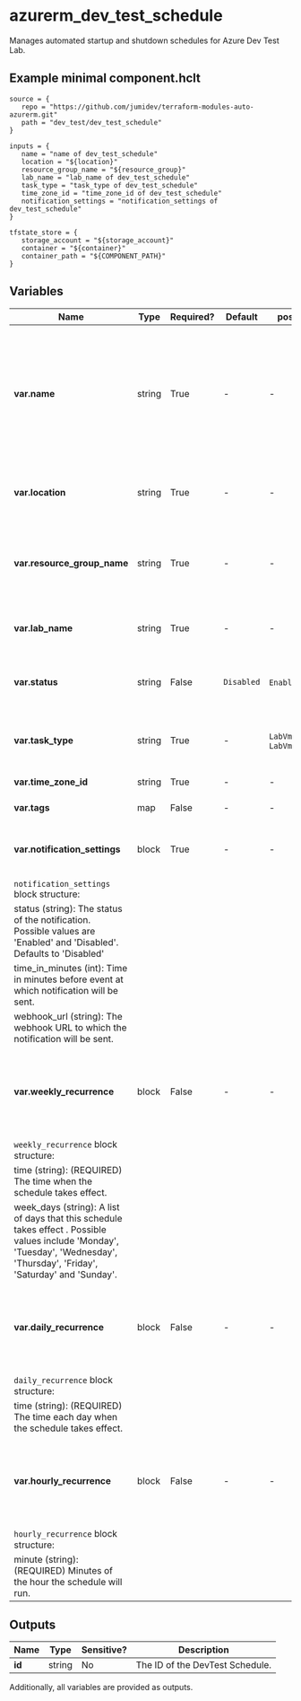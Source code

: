 # azurerm_dev_test_schedule

Manages automated startup and shutdown schedules for Azure Dev Test Lab.

## Example minimal component.hclt

```hcl
source = {
   repo = "https://github.com/jumidev/terraform-modules-auto-azurerm.git" 
   path = "dev_test/dev_test_schedule" 
}

inputs = {
   name = "name of dev_test_schedule" 
   location = "${location}" 
   resource_group_name = "${resource_group}" 
   lab_name = "lab_name of dev_test_schedule" 
   task_type = "task_type of dev_test_schedule" 
   time_zone_id = "time_zone_id of dev_test_schedule" 
   notification_settings = "notification_settings of dev_test_schedule" 
}

tfstate_store = {
   storage_account = "${storage_account}" 
   container = "${container}" 
   container_path = "${COMPONENT_PATH}" 
}

```

## Variables

| Name | Type | Required? |  Default  |  possible values |  Description |
| ---- | ---- | --------- |  ----------- | ----------- | ----------- |
| **var.name** | string | True | -  |  -  |  The name of the dev test lab schedule. Valid value for name depends on the `task_type`. For instance for task_type `LabVmsStartupTask` the name needs to be `LabVmAutoStart`. Changing this forces a new resource to be created. | 
| **var.location** | string | True | -  |  -  |  The location where the schedule is created. Changing this forces a new resource to be created. | 
| **var.resource_group_name** | string | True | -  |  -  |  The name of the resource group in which to create the dev test lab schedule. Changing this forces a new resource to be created. | 
| **var.lab_name** | string | True | -  |  -  |  The name of the dev test lab. Changing this forces a new resource to be created. | 
| **var.status** | string | False | `Disabled`  |  `Enabled`, `Disabled`  |  The status of this schedule. Possible values are `Enabled` and `Disabled`. Defaults to `Disabled`. | 
| **var.task_type** | string | True | -  |  `LabVmsShutdownTask`, `LabVmAutoStart`  |  The task type of the schedule. Possible values include `LabVmsShutdownTask` and `LabVmAutoStart`. | 
| **var.time_zone_id** | string | True | -  |  -  |  The time zone ID (e.g. Pacific Standard time). | 
| **var.tags** | map | False | -  |  -  |  A mapping of tags to assign to the resource. | 
| **var.notification_settings** | block | True | -  |  -  |  The notification setting of a schedule. A `notification_settings` block. | 
| `notification_settings` block structure: || 
|   status (string): The status of the notification. Possible values are 'Enabled' and 'Disabled'. Defaults to 'Disabled' ||
|   time_in_minutes (int): Time in minutes before event at which notification will be sent. ||
|   webhook_url (string): The webhook URL to which the notification will be sent. ||
| **var.weekly_recurrence** | block | False | -  |  -  |  The properties of a weekly schedule. If the schedule occurs only some days of the week, specify the weekly recurrence. A `weekly_recurrence` block. | 
| `weekly_recurrence` block structure: || 
|   time (string): (REQUIRED) The time when the schedule takes effect. ||
|   week_days (string): A list of days that this schedule takes effect . Possible values include 'Monday', 'Tuesday', 'Wednesday', 'Thursday', 'Friday', 'Saturday' and 'Sunday'. ||
| **var.daily_recurrence** | block | False | -  |  -  |  The properties of a daily schedule. If the schedule occurs once each day of the week, specify the daily recurrence. A `daily_recurrence` block. | 
| `daily_recurrence` block structure: || 
|   time (string): (REQUIRED) The time each day when the schedule takes effect. ||
| **var.hourly_recurrence** | block | False | -  |  -  |  The properties of an hourly schedule. If the schedule occurs multiple times a day, specify the hourly recurrence. A `hourly_recurrence` block. | 
| `hourly_recurrence` block structure: || 
|   minute (string): (REQUIRED) Minutes of the hour the schedule will run. ||



## Outputs

| Name | Type | Sensitive? | Description |
| ---- | ---- | --------- | --------- |
| **id** | string | No  | The ID of the DevTest Schedule. | 

Additionally, all variables are provided as outputs.
